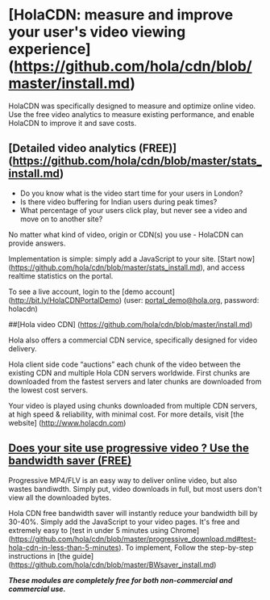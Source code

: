 # [HolaCDN: measure and improve your user's video viewing experience] (https://github.com/hola/cdn/blob/master/install.md)

HolaCDN was specifically designed to measure and optimize online video. Use the free video analytics to measure existing performance, and enable HolaCDN to improve it and save costs.

## [Detailed video analytics (FREE)] (https://github.com/hola/cdn/blob/master/stats_install.md)

* Do you know what is the video start time for your users in London?
* Is there video buffering for Indian users during peak times?
* What percentage of your users click play, but never see a video and move on to another site?

No matter what kind of video, origin or CDN(s) you use - HolaCDN can provide answers.

Implementation is simple: simply add a JavaScript to your site. [Start now] (https://github.com/hola/cdn/blob/master/stats_install.md), and access realtime statistics on the portal.

To see a live account, login to the [demo account] (http://bit.ly/HolaCDNPortalDemo)  (user: portal_demo@hola.org, password: holacdn)

##[Hola video CDN] (https://github.com/hola/cdn/blob/master/install.md)

Hola also offers a commercial CDN service, specifically designed for video delivery. 

Hola client side code “auctions” each chunk of the video between the existing CDN and  multiple Hola CDN servers worldwide. First chunks are downloaded from the fastest servers and later chunks are downloaded from the lowest cost servers.  

Your video is played using chunks downloaded from multiple CDN servers, at high speed & reliability, with minimal cost. For more details, visit [the website] (http://www.holacdn.com)

## [Does your site use progressive video ? Use the bandwidth saver (FREE)](https://github.com/hola/cdn/blob/master/BWsaver_install.md) 

Progressive MP4/FLV is an easy way to deliver online video, but also wastes bandiwdth. Simply put, video downloads in full, but most users don't view all the downloaded bytes. 

Hola CDN free bandwidth saver will instantly reduce your bandwidth bill by 30-40%. Simply add the JavaScript to your video pages. It's free and extremely easy to [test in under 5 minutes using Chrome] (https://github.com/hola/cdn/blob/master/progressive_download.md#test-hola-cdn-in-less-than-5-minutes). To implement, Follow the step-by-step instructions in [the guide] (https://github.com/hola/cdn/blob/master/BWsaver_install.md)

**_These modules are completely free for both non-commercial and commercial use._**
